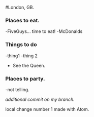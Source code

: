 #London, GB.

### Places to eat.
-FiveGuys... time to eat!
-McDonalds

### Things to do
-thing1
-thing 2
- See the Queen.

### Places to party.
-not telling.

*additional commit on my branch.*

local change number 1 made with Atom.
